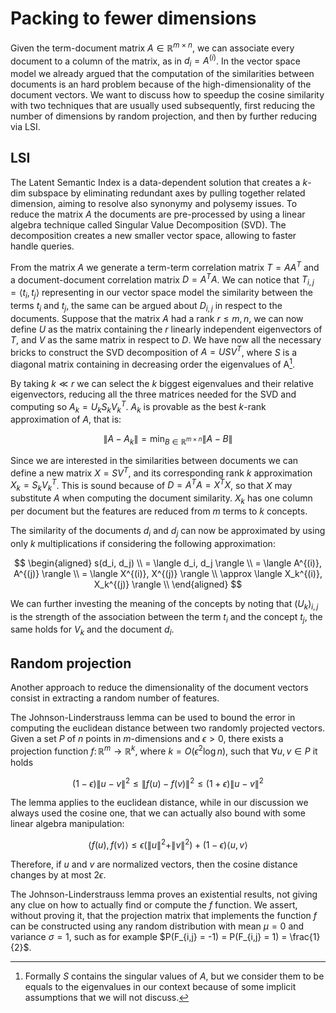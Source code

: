 # Packing to fewer dimensions
Given the term-document matrix $A \in \mathbb{R}^{m\times n}$, we can associate every document to a column of the matrix, as in $d_i = A^{(i)}$.
In the vector space model we already argued that the computation of the similarities between documents is an hard problem because of the high-dimensionality of the document vectors.
We want to discuss how to speedup the cosine similarity with two techniques that are usually used subsequently, first reducing the number of dimensions by random projection, and then by further reducing via LSI.

## LSI
The Latent Semantic Index is a data-dependent solution that creates a $k$-dim subspace by eliminating redundant axes by pulling together related dimension, aiming to resolve also synonymy and polysemy issues.
To reduce the matrix $A$ the documents are pre-processed by using a linear algebra technique called Singular Value Decomposition (SVD).
The decomposition creates a new smaller vector space, allowing to faster handle queries.

From the matrix $A$ we generate a term-term correlation matrix $T = A A^T$ and a document-document correlation matrix $D = A^T A$.
We can notice that $T_{i,j} = \langle t_i, t_j \rangle$ representing in our vector space model the similarity between the terms $t_i$ and $t_j$, the same can be argued about $D_{i,j}$ in respect to the documents.
Suppose that the matrix $A$ had a rank $r \leq m,n$, we can now define $U$ as the matrix containing the $r$ linearly independent eigenvectors of $T$, and $V$ as the same matrix in respect to $D$.
We have now all the necessary bricks to construct the SVD decomposition of $A = U S V^T$, where $S$ is a diagonal matrix containing in decreasing order the eigenvalues of A[^4].

By taking $k \ll r$ we can select the $k$ biggest eigenvalues and their relative eigenvectors, reducing all the three matrices needed for the SVD and computing so $A_k = U_k S_k V_k^T$.
$A_k$ is provable as the best $k$-rank approximation of $A$, that is:

$$
\|A-A_k\| = \min_{B\in\mathbb{R}^{m\times n}} \|A-B\|
$$

Since we are interested in the similarities between documents we can define a new matrix $X = S V^T$, and its corresponding rank $k$ approximation $X_k = S_k V_k^T$.
This is sound because of $D = A^T A = X^T X$, so that $X$ may substitute $A$ when computing the document similarity.
$X_k$ has one column per document but the features are reduced from $m$ terms to $k$ concepts.

The similarity of the documents $d_i$ and $d_j$ can now be approximated by using only $k$ multiplications if considering the following approximation:

$$
\begin{aligned}
s(d_i, d_j) \\
= \langle d_i, d_j \rangle \\
= \langle A^{(i)}, A^{(j)} \rangle \\
= \langle X^{(i)}, X^{(j)} \rangle \\
\approx \langle X_k^{(i)}, X_k^{(j)} \rangle \\
\end{aligned}
$$

We can further investing the meaning of the concepts by noting that $(U_k)_{i,j}$ is the strength of the association between the term $t_i$ and the concept $t_j$, the same holds for $V_k$ and the document $d_i$.

## Random projection
Another approach to reduce the dimensionality of the document vectors consist in extracting a random number of features.

The Johnson-Linderstrauss lemma can be used to bound the error in computing the euclidean distance between two randomly projected vectors.
Given a set $P$ of $n$ points in $m$-dimensions and $\epsilon>0$, there exists a projection function $f \colon \mathbb{R}^m \to \mathbb{R}^k$, where $k = O(\epsilon^2\log n)$, such that $\forall u,v \in P$ it holds

$$
(1 - \epsilon)\|u-v\|^2 \leq \|f(u)-f(v)\|^2 \leq (1+\epsilon)\|u-v\|^2
$$

The lemma applies to the euclidean distance, while in our discussion we always used the cosine one, that we can actually also bound with some linear algebra manipulation:

$$
\langle f(u), f(v) \rangle \leq \epsilon (\|u\|^2 + \|v\|^2) + (1-\epsilon)\langle u,v\rangle
$$

Therefore, if $u$ and $v$ are normalized vectors, then the cosine distance changes by at most $2\epsilon$.

The Johnson-Linderstrauss lemma proves an existential results, not giving any clue on how to actually find or compute the $f$ function.
We assert, without proving it, that the projection matrix that implements the function $f$ can be constructed using any random distribution with mean $\mu = 0$ and variance $\sigma = 1$, such as for example $P(F_{i,j} = -1) = P(F_{i,j} = 1) = \frac{1}{2}$.

[^4]: Formally $S$ contains the singular values of $A$, but we consider them to be equals to the eigenvalues in our context because of some implicit assumptions that we will not discuss.
